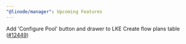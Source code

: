 ```yaml
---
"@linode/manager": Upcoming Features
---
```


Add 'Configure Pool' button and drawer to LKE Create flow plans table ([#12449](https://github.com/linode/manager/pull/12449))
